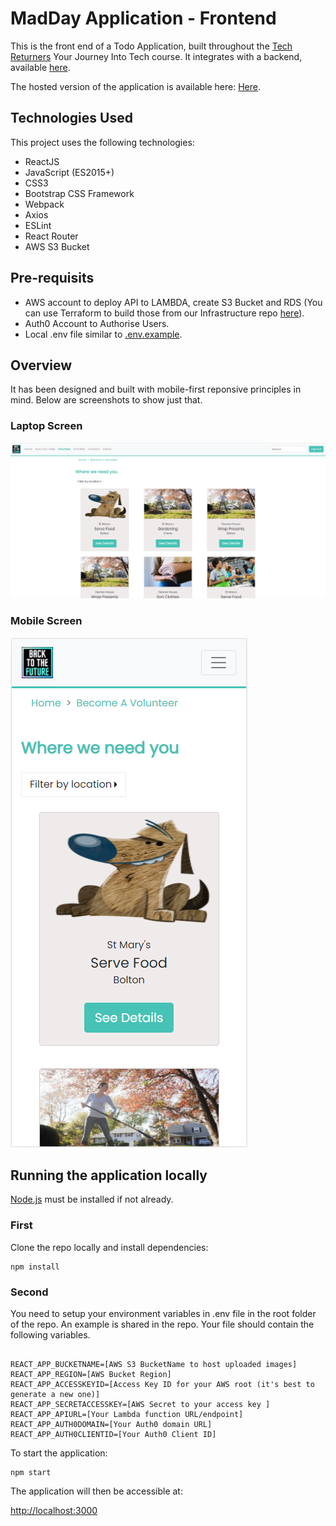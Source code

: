 # MadDay Application - Frontend

This is the front end of a Todo Application, built throughout the [Tech Returners](https://techreturners.com) Your Journey Into Tech course. It integrates with a backend, available [here](https://github.com/your-backend-repo).

The hosted version of the application is available here: [Here](https://madday.herokuapp.com/home).

## Technologies Used

This project uses the following technologies:

- ReactJS
- JavaScript (ES2015+)
- CSS3
- Bootstrap CSS Framework
- Webpack
- Axios
- ESLint
- React Router
- AWS S3 Bucket
## Pre-requisits

- AWS account to deploy API to LAMBDA, create S3 Bucket and RDS (You can use Terraform to build those from our Infrastructure repo [here](https://github.com/BackToTheFutureTech/Infrastructure)).
- Auth0 Account to Authorise Users.
- Local .env file similar to [.env.example](https://github.com/BackToTheFutureTech/Front-end/blob/readme/.env.example).

## Overview

It has been designed and built with mobile-first reponsive principles in mind.
Below are screenshots to show just that.
### Laptop Screen

![Laptop](https://github.com/BackToTheFutureTech/Front-end/blob/readme/Readme_Assets/volunteer_wide.PNG?raw=true)
### Mobile Screen

![Laptop](https://github.com/BackToTheFutureTech/Front-end/blob/readme/Readme_Assets/volunteer_mobile.PNG?raw=true)

## Running the application locally

[Node.js](https://nodejs.org/en/) must be installed if not already.

### First
Clone the repo locally and install dependencies:

    npm install

### Second
You need to setup your environment variables in .env file in the root folder of the repo. An example is shared in the repo. Your file should contain the following variables.

```

REACT_APP_BUCKETNAME=[AWS S3 BucketName to host uploaded images]
REACT_APP_REGION=[AWS Bucket Region]
REACT_APP_ACCESSKEYID=[Access Key ID for your AWS root (it's best to generate a new one)]
REACT_APP_SECRETACCESSKEY=[AWS Secret to your access key ]
REACT_APP_APIURL=[Your Lambda function URL/endpoint]
REACT_APP_AUTH0DOMAIN=[Your Auth0 domain URL]
REACT_APP_AUTH0CLIENTID=[Your Auth0 Client ID]

```
To start the application:

    npm start

The application will then be accessible at:

[http://localhost:3000](http://localhost:3000)